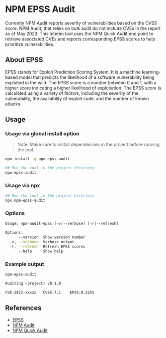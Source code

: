 # NPM EPSS Audit

Currently NPM Audit reports severity of vulnerabilities based on the CVSS score. NPM Audit, that relies on bulk audit do not include CVEs in the report as of May 2023. This interim tool uses the NPM Quick Audit end point to retrieve associated CVEs and reports corresponding EPSS scores to help prioritize vulnerabilities.

## About EPSS

EPSS stands for Exploit Prediction Scoring System. It is a machine learning-based model that predicts the likelihood of a software vulnerability being exploited in the wild. The EPSS score is a number between 0 and 1, with a higher score indicating a higher likelihood of exploitation. The EPSS score is calculated using a variety of factors, including the severity of the vulnerability, the availability of exploit code, and the number of known attacks.

## Usage

### Usage via global install option

> Note: Make sure to install dependencies in the project before running the tool.

```bash
npm install -g npm-epss-audit

## Run the tool in the project directory
npm-epss-audit
```

### Usage via npx

```bash
## Run the tool in the project directory
npx npm-epss-audit
```

### Options

```bash
Usage: npm-audit-epss [-v|--verbose] [-r|--refresh]

Options:
      --version  Show version number                                   [boolean]
  -v, --verbose  Verbose output
  -r, --refresh  Refresh EPSS scores
      --help     Show help                                             [boolean]

```

### Example output

```bash
npm-epss-audit

Auditing <project> v0.1.0

CVE-2022-xxxxx 	 CVSS:7.1 	 EPSS:0.225%

```

## References

- [EPSS](https://www.first.org/epss/data_stats)
- [NPM Audit](https://docs.npmjs.com/cli/v9/commands/npm-audit)
- [NPM Quick Audit](https://docs.npmjs.com/cli/v9/commands/npm-audit#quick-audit-endpoint)
